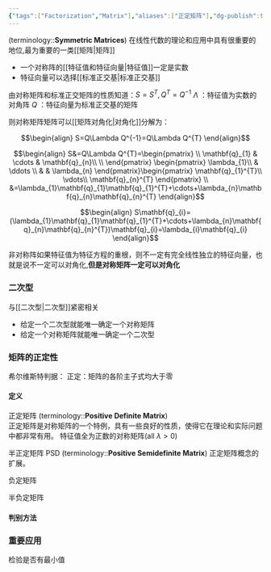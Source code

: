 ```yaml
---
{"tags":["Factorization","Matrix"],"aliases":["正定矩阵"],"dg-publish":true,"dg-path":"A1- 数学/4. 线性代数/对称矩阵.md","permalink":"/A1- 数学/4. 线性代数/对称矩阵/","dgPassFrontmatter":true,"noteIcon":"","created":"2024-08-30T20:36:57.000+08:00","updated":"2025-09-29T19:19:42.000+08:00"}
---
```



(terminology::**Symmetric Matrices**)
在线性代数的理论和应用中具有很重要的地位,最为重要的一类[[矩阵\|矩阵]]
- 一个对称阵的[[特征值和特征向量\|特征值]]一定是实数
- 特征向量可以选择[[标准正交基\|标准正交基]]

由对称矩阵和标准正交矩阵的性质知道：$S=S^{T},Q^{T}=Q^{-1}$
$\Lambda$ ：特征值为实数的对角阵
$Q$ ：特征向量为标准正交基的矩阵


则对称矩阵矩阵可以[[矩阵对角化\|对角化]]分解为：

$$\begin{align}
 S=Q\Lambda Q^{-1}=Q\Lambda Q^{T}
\end{align}$$

$$\begin{align}
S&=Q\Lambda Q^{T}=\begin{pmatrix}
\\ \mathbf{q}_{1} & \cdots & \mathbf{q}_{n}\\ \\
\end{pmatrix} \begin{pmatrix}
\lambda_{1}\\ & \ddots \\ &  & \lambda_{n}
\end{pmatrix}\begin{pmatrix}
\mathbf{q}_{1}^{T}\\ \vdots\\ \mathbf{q}_{n}^{T}
\end{pmatrix} \\
&=\lambda_{1}\mathbf{q}_{1}\mathbf{q}_{1}^{T}+\cdots+\lambda_{n}\mathbf{q}_{n}\mathbf{q}_{n}^{T}
\end{align}$$

$$\begin{align}
S\mathbf{q}_{i}=(\lambda_{1}\mathbf{q}_{1}\mathbf{q}_{1}^{T}+\cdots+\lambda_{n}\mathbf{q}_{n}\mathbf{q}_{n}^{T})\mathbf{q}_{i}=\lambda_{i}\mathbf{q}_{i}
\end{align}$$


非对称阵如果特征值为特征方程的重根，则不一定有完全线性独立的特征向量，也就是说不一定可以对角化,**但是对称矩阵一定可以对角化**

### 二次型
与[[二次型\|二次型]]紧密相关
- 给定一个二次型就能唯一确定一个对称矩阵
- 给定一个对称矩阵就能唯一确定一个二次型

### 矩阵的正定性

希尔维斯特判据：
正定：矩阵的各阶主子式均大于零


#### 定义
正定矩阵 (terminology::**Positive Definite Matrix**)  
正定矩阵是对称矩阵的一个特例，具有一些良好的性质，使得它在理论和实际问题中都非常有用。
特征值全为正数的对称矩阵(all $\lambda>0$)

半正定矩阵  PSD (terminology::**Positive Semidefinite Matrix**)
正定矩阵概念的扩展。

负定矩阵

半负定矩阵

#### 判别方法



### 重要应用
检验是否有最小值